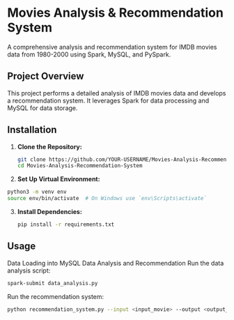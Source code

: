 # Movies Analysis & Recommendation System

A comprehensive analysis and recommendation system for IMDB movies data from 1980-2000 using Spark, MySQL, and PySpark.

## Project Overview

This project performs a detailed analysis of IMDB movies data and develops a recommendation system. It leverages Spark for data processing and MySQL for data storage.

## Installation

1. **Clone the Repository:**
   ```bash
   git clone https://github.com/YOUR-USERNAME/Movies-Analysis-Recommendation-System.git
   cd Movies-Analysis-Recommendation-System
   ```
 2. **Set Up Virtual Environment:**
   ```bash
   python3 -m venv env
   source env/bin/activate  # On Windows use `env\Scripts\activate`
   ```
3. **Install Dependencies:**
   ```bash
   pip install -r requirements.txt
   ```

## Usage
Data Loading into MySQL
Data Analysis and Recommendation
Run the data analysis script:
```bash
spark-submit data_analysis.py
```
Run the recommendation system:
```bash
python recommendation_system.py --input <input_movie> --output <output_file>
```
   

